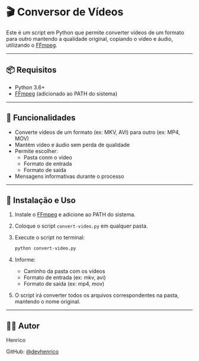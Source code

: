 # 🎬 Conversor de Vídeos

Este é um script em Python que permite converter vídeos de um formato para outro mantendo a qualidade original, copiando o vídeo e áudio, utilizando o [FFmpeg](https://ffmpeg.org/).

---

## 📦 Requisitos

- Python 3.6+
- [FFmpeg](https://ffmpeg.org/) (adicionado ao PATH do sistema)

---

## 🎯 Funcionalidades

- Converte vídeos de um formato (ex: MKV, AVI) para outro (ex: MP4, MOV)
- Mantém vídeo e áudio sem perda de qualidade
- Permite escolher:
    - Pasta conm o vídeo
    - Formato de entrada
    - Formato de saída
- Mensagens informativas durante o processo

---

## 🔧 Instalação e Uso

1. Instale o [FFmpeg](https://ffmpeg.org/) e adicione ao PATH do sistema.

2. Coloque o script `convert-video.py` em qualquer pasta.

3. Execute o script no terminal:
   
   ```bash
   python convert-video.py

4. Informe:
    - Caminho da pasta com os vídeos
    - Formato de entrada (ex: mkv, avi)
    - Formato de saída (ex: mp4, mov)

5. O script irá converter todos os arquivos correspondentes na pasta, mantendo o nome original.

---

## 👨‍💻 Autor
Henrico

GitHub: [@devhenrico](https://github.com/devhenrico)